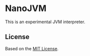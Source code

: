 # NanoJVM

This is an experimental JVM interpreter.

## License

Based on the [MIT License](LICENSE).
